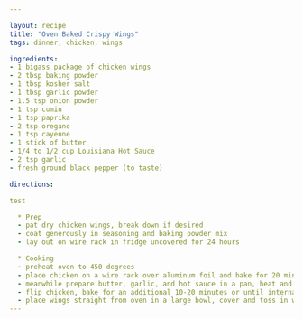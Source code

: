 ```yaml
---

layout: recipe
title: "Oven Baked Crispy Wings"
tags: dinner, chicken, wings

ingredients:
- 1 bigass package of chicken wings
- 2 tbsp baking powder
- 1 tbsp kosher salt
- 1 tbsp garlic powder
- 1.5 tsp onion powder
- 1 tsp cumin
- 1 tsp paprika
- 2 tsp oregano
- 1 tsp cayenne
- 1 stick of butter
- 1/4 to 1/2 cup Louisiana Hot Sauce
- 2 tsp garlic
- fresh ground black pepper (to taste)

directions:

test

  * Prep
  - pat dry chicken wings, break down if desired
  - coat generously in seasoning and baking powder mix
  - lay out on wire rack in fridge uncovered for 24 hours

  * Cooking
  - preheat oven to 450 degrees
  - place chicken on a wire rack over aluminum foil and bake for 20 minutes
  - meanwhile prepare butter, garlic, and hot sauce in a pan, heat and incorporate until steaming hot
  - flip chicken, bake for an additional 10-20 minutes or until internal temp is at 165 degrees F
  - place wings straight from oven in a large bowl, cover and toss in warmed garlic butter hot sauce, then return to rack to not get soggy
---
```

